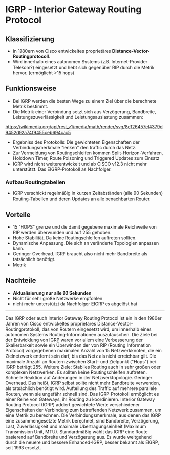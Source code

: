 # IGRP - Interior Gateway Routing Protocol

## Klassifizierung

- in 1980ern von Cisco entwickeltes proprietäres **Distance-Vector-Routingprotocoll**.        
- Wird innerhalb eines autonomen Systems (z.B. Internet-Provider Telekom?) eingesetzt und hebt sich gegenüber RIP durch die Metrik hervor. (ermöglicht >15 hops)      

## Funktionsweise

- Bei IGRP werden die besten Wege zu einem Ziel über die berechnete Metrik bestimmt.      
- Die Metrik einer Verbindung setzt sich aus Verzögerung, Bandbreite, Leistungszuverlässigkeit und Leistungsauslastung zusammen:

https://wikimedia.org/api/rest_v1/media/math/render/svg/8e126457ef4379d9452d92a74f9455ceb694cac5

- Ergebniss des Protokolls: Die gewichteten Eigenschaften der Verbindungsmerkmale "lenken" den traffic durch das Netz.
- Zur Vermeidung von Routingschleifen kommen Split-Horizon-Verfahren, Holddown Timer, Route Poisoning und Triggered Updates zum Einsatz
- IGRP wird nicht weiterentwickelt und ab CISCO v12.3 nicht mehr unterstützt. Das EIGRP-Protokoll as Nachfolger.

### Aufbau Routingtabellen
- IGRP verschickt regelmäßig in kurzen Zeitabständen (alle 90 Sekunden) Routing-Tabellen und deren Updates an alle benachbarten Router.

## Vorteile
- 15 "HOPS" grenze und die damit gegebene maximale Reichweite von RIP werden überwunden und auf 255 gehoben.
- Hohe Stabilität. Da keine Routingschleifen auftreten sollten.
- Dynamische Anpassung⁠. Die sich an veränderte Topologien anpassen kann.
- Geringer Overhead⁠. IGRP braucht also nicht mehr Bandbreite als tatsächlich benötigt.
- Metrik⁠

## Nachteile
- **Aktualisierung nur alle 90 Sekunden**⁠
- Nicht für sehr große Netzwerke empfohlen⁠
- nicht mehr unterstützt da Nachfolger EIGRP es abgelöst hat



_____

Das IGRP oder auch Interior Gateway Routing Protocol ist ein in den 1980er Jahren von Cisco entwickeltes proprietäres Distance-Vector-Routingprotokoll, das von Routern eingesetzt wird, um innerhalb eines autonomen Systems Routing-Informationen auszutauschen.
Die Ziele bei der Entwicklung von IGRP waren vor allem eine Verbesserung der Skalierbarkeit sowie ein Überwinden der von RIP (Routing Information Protocol) vorgegebenen maximalen Anzahl von 15 Netzwerkknoten, die ein Zielnetzwerk entfernt sein darf, bis das Netz als nicht erreichbar gilt. Die maximale Anzahl an Routern zwischen Start- und Zielpunkt ("Hops") bei IGRP beträgt 255.
Weitere Ziele:
Stabiles Routing auch in sehr großen oder komplexen Netzwerken. Es sollten keine Routingschleifen auftreten.
Schnelle Reaktion auf Änderungen in der Netzwerktopologie.
Geringer Overhead. Das heißt, IGRP selbst sollte nicht mehr Bandbreite verwenden, als tatsächlich benötigt wird.
Aufteilung des Traffic auf mehrere parallele Routen, wenn sie ungefähr schnell sind.
Das IGRP-Protokoll ermöglicht es einer Reihe von Gateways, ihr Routing zu koordinieren.
Interior Gateway Routing Protocol (IGRP) addiert gewichtete Werte verschiedener Eigenschaften der Verbindung zum betreffenden Netzwerk zusammen, um eine Metrik zu berechnen. Die Verbindungsmerkmale, aus denen das IGRP eine zusammengesetzte Metrik berechnet, sind Bandbreite, Verzögerung, Last, Zuverlässigkeit und maximale Übertragungseinheit (Maximum Transmission Unit, MTU). Standardmäßig wählt das IGRP eine Route basierend auf Bandbreite und Verzögerung aus.
Es wurde weitgehend durch die neuere und bessere Enhanced-IGRP, besser bekannt als EIGRP, seit 1993 ersetzt.
